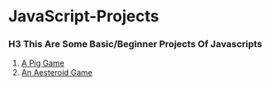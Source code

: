 # JavaScript-Projects
### H3 This Are Some Basic/Beginner Projects Of Javascripts
1. [A Pig Game](https://github.com/Bhargav252000/JavaScript-Projects/tree/master/A%20Pig%20Game) 
2. [An Aesteroid Game](https://github.com/Bhargav252000/JavaScript-Projects/blob/master/aesteroid.html)
